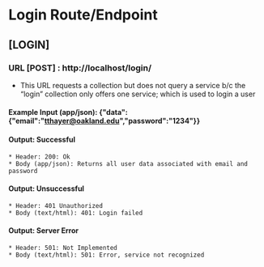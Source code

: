 # Login Route/Endpoint

## [LOGIN]
### URL [POST] : http://localhost/login/
* This URL requests a collection but does not query a service b/c the “login” collection only offers one service; which is used to login a user
#### Example Input (app/json): {"data":{"email":"tthayer@oakland.edu","password":"1234"}}
#### Output: Successful
    * Header: 200: Ok
    * Body (app/json): Returns all user data associated with email and password
#### Output: Unsuccessful
    * Header: 401 Unauthorized 
    * Body (text/html): 401: Login failed
#### Output: Server Error
    * Header: 501: Not Implemented
    * Body (text/html): 501: Error, service not recognized
